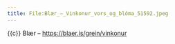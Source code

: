 ```yaml
---
title: File:Blær_–_Vinkonur_vors_og_blóma_51592.jpeg
---
```


{{c}} Blær – https://blaer.is/grein/vinkonur